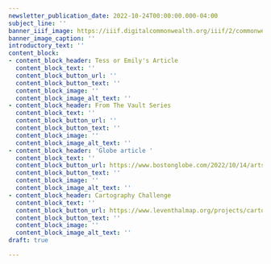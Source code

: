 ```yaml
---
newsletter_publication_date: 2022-10-24T00:00:00.000-04:00
subject_line: ''
banner_iiif_image: https://iiif.digitalcommonwealth.org/iiif/2/commonwealth:3f463526x/1023,1013,3223,999/1200,/0/default.jpg
banner_image_caption: ''
introductory_text: ''
content_block:
- content_block_header: Tess or Emily's Article
  content_block_text: ''
  content_block_button_url: ''
  content_block_button_text: ''
  content_block_image: ''
  content_block_image_alt_text: ''
- content_block_header: From The Vault Series
  content_block_text: ''
  content_block_button_url: ''
  content_block_button_text: ''
  content_block_image: ''
  content_block_image_alt_text: ''
- content_block_header: 'Globe article '
  content_block_text: ''
  content_block_button_url: https://www.bostonglobe.com/2022/10/14/arts/maps-manuscripts-matchcovers-dont-forget-rembrandts-12-highlights-bpl/
  content_block_button_text: ''
  content_block_image: ''
  content_block_image_alt_text: ''
- content_block_header: Cartography Challenge
  content_block_text: ''
  content_block_button_url: https://www.leventhalmap.org/projects/cartography-challenge/
  content_block_button_text: ''
  content_block_image: ''
  content_block_image_alt_text: ''
draft: true

---
```

